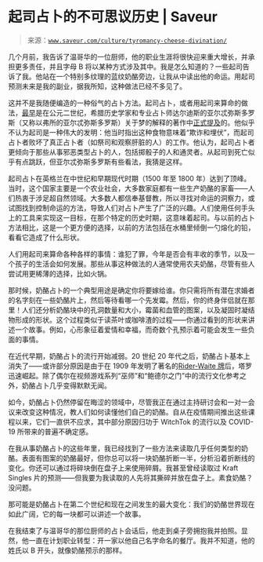 <!--yml

类别：未分类

日期：2024 年 5 月 27 日 14:43:15

-->

# 起司占卜的不可思议历史 | Saveur

> 来源：[`www.saveur.com/culture/tyromancy-cheese-divination/`](https://www.saveur.com/culture/tyromancy-cheese-divination/)

几个月前，我告诉了温哥华的一位厨师，他的职业生涯将很快迎来重大增长，并承担更多责任，并且字母 B 将以某种方式涉及其中。我是怎么知道的？一些起司告诉了我。他站在一个特别多纹理的蓝纹奶酪旁边，让我从中读出他的命运。用起司预测未来是我的副业，据我所知，这种做法已经不多见了。

这并不是我随便编造的一种俗气的占卜方法。起司占卜，或者用起司来算命的做法，[最早](https://www.theawl.com/2016/08/the-library-of-dreams/)是在公元二世纪，希腊历史学家和专业占卜师达尔迪斯的亚尔忒弥斯多罗斯（又称以弗所的亚尔忒弥斯多罗斯）关于梦的解释的著作中[正式提及](https://www.theawl.com/2016/08/the-library-of-dreams/)的。他似乎不认为起司是一种伟大的发明：他当时指出这种食物意味着“欺诈和埋伏”，而起司占卜者败坏了真正占卜者（如祭司和观察肝脏的人）的工作。他认为，起司占卜者更倾向于那些从事邪恶类型占卜的人，包括掷骰子的人和通灵者。从起司到死亡似乎有点跳跃，但亚尔忒弥斯多罗斯有些看法，我猜是这样。

起司占卜在英格兰在中世纪和早期现代时期（1500 年至 1800 年）达到了顶峰。当时，这个国家主要是一个农业社会，大多数家庭都有一些生产奶酪的家畜——人们热衷于涉足超自然领域。大多数人都信奉基督教，所以寻找对命运的洞察力，或试图找到控制命运的方法，导致人们对占卜产生了广泛的兴趣。人们使用任何手头上的工具来实现这一目标，在那个特定的历史时期，这意味着起司。与以前的占卜方法相比，这是一个更方便的选择，以前的方法包括在水桶里倾倒一勺熔化的铅，看看它造成了什么形状。

人们用起司来算命各种各样的事情：谁犯了罪，今年是否会有丰收的季节，以及一个孩子的生活会如何发展。那些从事这种做法的人通常使用农夫奶酪，尽管有些人尝试用更稀薄的选择，比如火锅。

那时候，奶酪占卜的一个典型用途是确定你将要嫁给谁。你只需将所有潜在求婚者的名字刻在一些奶酪片上，然后等待看哪一个先发霉。然后，你的终身伴侣就在那里！人们还分析奶酪块中的孔洞数量和大小，霉菌和血管的图案，以及凝固时凝结物形成的形状。这个过程类似于读茶叶或咖啡渣的过程——你通过看到的形状来讲述一个故事。例如，心形象征着爱情和幸福，而奇数个孔预示着可能会发生一些负面的事情。

在近代早期，奶酪占卜的流行开始减弱。20 世纪 20 年代之后，奶酪占卜基本上消失了——或许部分原因是由于在 1909 年发明了著名的[Rider-Waite 牌](https://www.tarot.com/tarot/decks/rider)后，塔罗迅速崛起。除了偶尔在视频游戏系列“巫师”和“鲍德尔之门”中的流行文化参考之外，奶酪占卜几乎变得默默无闻。

如今，奶酪占卜仍然停留在晦涩的领域中，尽管我正在通过主持研讨会和一对一会议来改变这种情况，教人们如何读懂他们自己的奶酪。自从在疫情期间推出这些课程以来，它们一直供不应求，其中部分原因归功于 WitchTok 的流行以及 COVID-19 所带来的普遍不确定感。

在我从事奶酪占卜的这些年里，我已经找到了一些方法来读取几乎任何类型的奶酪。表面有图案的奶酪最好，但你总可以将一块奶酪折断一半，分析沿着折断线的变化。你还可以通过将碎块倒在盘子上来使用碎屑。我甚至曾经读取过 Kraft Singles 片的预测——但我要为我读取的人先将其撕碎并放在盘子上。素食奶酪？没问题。

那可能是奶酪占卜在第二个世纪和现在之间发生的最大变化：我们的奶酪世界现在如此广阔，它的每一块都可以讲述一个故事。

在我结束了与温哥华的那位厨师的占卜会话后，他走到桌子旁拥抱我并拍照。显然，他一直在计划职业转型：开一家以他自己名字命名的餐厅。我并不知道，他的姓氏以 B 开头，就像奶酪预示的那样。
